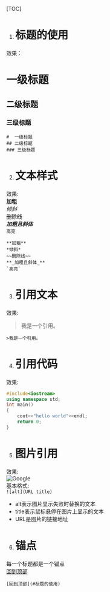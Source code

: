 [TOC] 
1. # 标题的使用  

效果：
# 一级标题
## 二级标题
### 三级标题
```
#  一级标题
## 二级标题
### 三级标题
```

2. # 文本样式  

效果:  
**加粗**  
*倾斜*  
~~删除线~~  
**_加粗且斜体_**  
`高亮`
```
**加粗**  
*倾斜*  
~~删除线~~  
**_加粗且斜体_**
`高亮`
```

3. # 引用文本  

效果:  
>我是一个引用。
```
>我是一个引用。
```


4. # 引用代码  

效果:  
```cpp
#include<iostream>
using namespace std;
int main()
{
    cout<<"hello world"<<endl;
    return 0;
}
```


5. # 图片引用  

效果:  
![Google](https://www.google.com/images/branding/googlelogo/1x/googlelogo_color_272x92dp.png "Google")  
基本格式:  
`![alt](URL title)`  
* alt表示图片显示失败时替换的文本  
* title表示鼠标悬停在图片上显示的文本
* URL是图片的链接地址  

6. # 锚点  
每一个标题都是一个锚点  
[回到顶部](#标题的使用)  
``` 
[回到顶部](#标题的使用) 
```
